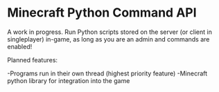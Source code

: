 # Minecraft Python Command API
A work in progress. Run Python scripts stored on the server (or client in singleplayer) in-game, as long as you are an admin and commands are enabled!

Planned features:

-Programs run in their own thread (highest priority feature)
-Minecraft python library for integration into the game
